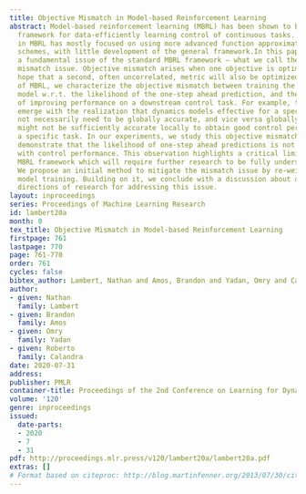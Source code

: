 ```yaml
---
title: Objective Mismatch in Model-based Reinforcement Learning
abstract: Model-based reinforcement learning (MBRL) has been shown to be a powerful
  framework for data-efficiently learning control of continuous tasks. Recent work
  in MBRL has mostly focused on using more advanced function approximators and planning
  schemes, with little development of the general framework.In this paper, we identify
  a fundamental issue of the standard MBRL framework – what we call the objective
  mismatch issue. Objective mismatch arises when one objective is optimized in the
  hope that a second, often uncorrelated, metric will also be optimized. In the context
  of MBRL, we characterize the objective mismatch between training the forward dynamics
  model w.r.t. the likelihood of the one-step ahead prediction, and the overall goal
  of improving performance on a downstream control task. For example, this issue can
  emerge with the realization that dynamics models effective for a specific task do
  not necessarily need to be globally accurate, and vice versa globally accurate models
  might not be sufficiently accurate locally to obtain good control performance on
  a specific task. In our experiments, we study this objective mismatch issue and
  demonstrate that the likelihood of one-step ahead predictions is not always correlated
  with control performance. This observation highlights a critical limitation in the
  MBRL framework which will require further research to be fully understood and addressed.
  We propose an initial method to mitigate the mismatch issue by re-weighting dynamics
  model training. Building on it, we conclude with a discussion about other potential
  directions of research for addressing this issue.
layout: inproceedings
series: Proceedings of Machine Learning Research
id: lambert20a
month: 0
tex_title: Objective Mismatch in Model-based Reinforcement Learning
firstpage: 761
lastpage: 770
page: 761-770
order: 761
cycles: false
bibtex_author: Lambert, Nathan and Amos, Brandon and Yadan, Omry and Calandra, Roberto
author:
- given: Nathan
  family: Lambert
- given: Brandon
  family: Amos
- given: Omry
  family: Yadan
- given: Roberto
  family: Calandra
date: 2020-07-31
address: 
publisher: PMLR
container-title: Proceedings of the 2nd Conference on Learning for Dynamics and Control
volume: '120'
genre: inproceedings
issued:
  date-parts:
  - 2020
  - 7
  - 31
pdf: http://proceedings.mlr.press/v120/lambert20a/lambert20a.pdf
extras: []
# Format based on citeproc: http://blog.martinfenner.org/2013/07/30/citeproc-yaml-for-bibliographies/
---
```

